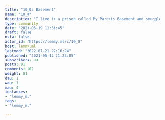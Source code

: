 ```yaml
---
title: "10_0s Basement" 
name: "10_0"
description: "I live in a prison called My Parents Basement and smuggled in this phone, this place will contain all of my hobbies/interests online and in real life. My name is Bob, Scott, Josh, or Joe whatever you want to call me. I am the stereotypical N.E.E.T, and the person who guesses my name on the first try will get some Bitcoin.(Find this on Minds @10coatsofarms)**Rules**1. Dont get political2. Follow Lemmy .ml TOS"
type: community
date: "2023-06-19 11:36:45"
draft: false
nsfw: false
actor_id: "https://lemmy.ml/c/10_0"
host: lemmy.ml
lastmod: "2022-07-21 22:16:24"
published: "2021-05-12 21:23:05"
subscribers: 33
posts: 81
comments: 102
weight: 81
dau: 1
wau: 1
mau: 4
instances:
- "lemmy_ml"
tags: 
- "lemmy_ml"

---
```

